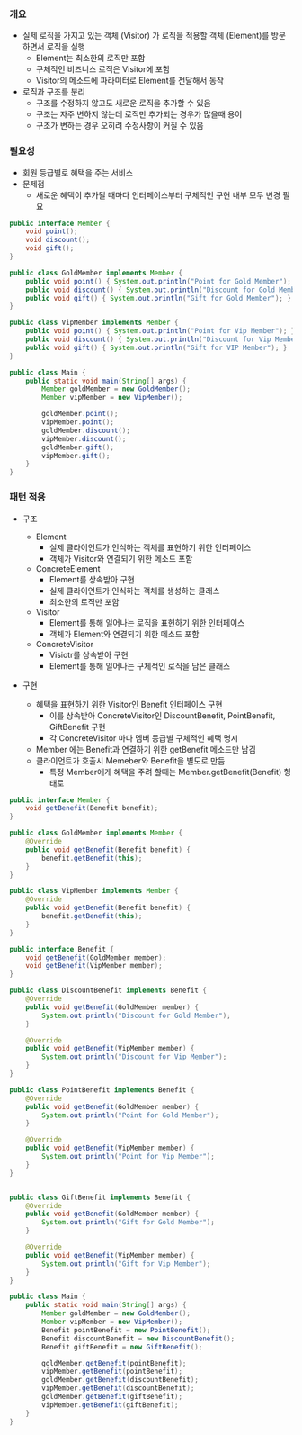 ### 개요
- 실제 로직을 가지고 있는 객체 (Visitor) 가 로직을 적용할 객체 (Element)를 방문하면서 로직을 실행
  - Element는 최소한의 로직만 포함
  - 구체적인 비즈니스 로직은 Visitor에 포함
  - Visitor의 메소드에 파라미터로 Element를 전달해서 동작
- 로직과 구조를 분리
  - 구조를 수정하지 않고도 새로운 로직을 추가할 수 있음
  - 구조는 자주 변하지 않는데 로직만 추가되는 경우가 많을때 용이
  - 구조가 변하는 경우 오히려 수정사항이 커질 수 있음
  
  
### 필요성
- 회원 등급별로 혜택을 주는 서비스
- 문제점
  - 새로운 혜택이 추가될 때마다 인터페이스부터 구체적인 구현 내부 모두 변경 필요
  
```java
public interface Member {
    void point();
    void discount();
    void gift();
}

public class GoldMember implements Member {
    public void point() { System.out.println("Point for Gold Member"); }
    public void discount() { System.out.println("Discount for Gold Member"); }
    public void gift() { System.out.println("Gift for Gold Member"); }
}

public class VipMember implements Member {
    public void point() { System.out.println("Point for Vip Member"); }
    public void discount() { System.out.println("Discount for Vip Member"); }
    public void gift() { System.out.println("Gift for VIP Member"); }
}

public class Main {
    public static void main(String[] args) {
        Member goldMember = new GoldMember();
        Member vipMember = new VipMember();

        goldMember.point();
        vipMember.point();
        goldMember.discount();
        vipMember.discount();
        goldMember.gift();
        vipMember.gift();
    }
}
```

### 패턴 적용
- 구조
  - Element
    - 실제 클라이언트가 인식하는 객체를 표현하기 위한 인터페이스
    - 객체가 Visitor와 연결되기 위한 메소드 포함
  - ConcreteElement
    - Element를 상속받아 구현
    - 실제 클라이언트가 인식하는 객체를 생성하는 클래스
    - 최소한의 로직만 포함
  - Visitor
    - Element를 통해 일어나는 로직을 표현하기 위한 인터페이스
    - 객체가 Element와 연결되기 위한 메소드 포함
  - ConcreteVisitor
    - Visiotr를 상속받아 구현
    - Element를 통해 일어나는 구체적인 로직을 담은 클래스
    
- 구현
  - 혜택을 표현하기 위한 Visitor인 Benefit 인터페이스 구현
    - 이를 상속받아 ConcreteVisitor인 DiscountBenefit, PointBenefit, GiftBenefit 구현
    - 각 ConcreteVisitor 마다 멤버 등급별 구체적인 혜택 명시
  - Member 에는 Benefit과 연결하기 위한 getBenefit 메소드만 남김
  - 클라이언트가 호출시 Memeber와 Benefit을 별도로 만듬
    - 특정 Member에게 혜택을 주려 할때는 Member.getBenefit(Benefit) 형태로 

```java
public interface Member {
    void getBenefit(Benefit benefit);
}

public class GoldMember implements Member {
    @Override
    public void getBenefit(Benefit benefit) {
        benefit.getBenefit(this);
    }
}

public class VipMember implements Member {
    @Override
    public void getBenefit(Benefit benefit) {
        benefit.getBenefit(this);
    }
}

public interface Benefit {
    void getBenefit(GoldMember member);
    void getBenefit(VipMember member);
}

public class DiscountBenefit implements Benefit {
    @Override
    public void getBenefit(GoldMember member) {
        System.out.println("Discount for Gold Member");
    }

    @Override
    public void getBenefit(VipMember member) {
        System.out.println("Discount for Vip Member");
    }
}

public class PointBenefit implements Benefit {
    @Override
    public void getBenefit(GoldMember member) {
        System.out.println("Point for Gold Member");
    }

    @Override
    public void getBenefit(VipMember member) {
        System.out.println("Point for Vip Member");
    }
}


public class GiftBenefit implements Benefit {
    @Override
    public void getBenefit(GoldMember member) {
        System.out.println("Gift for Gold Member");
    }

    @Override
    public void getBenefit(VipMember member) {
        System.out.println("Gift for Vip Member");
    }
}

public class Main {
    public static void main(String[] args) {
        Member goldMember = new GoldMember();
        Member vipMember = new VipMember();
        Benefit pointBenefit = new PointBenefit();
        Benefit discountBenefit = new DiscountBenefit();
        Benefit giftBenefit = new GiftBenefit();

        goldMember.getBenefit(pointBenefit);
        vipMember.getBenefit(pointBenefit);
        goldMember.getBenefit(discountBenefit);
        vipMember.getBenefit(discountBenefit);
        goldMember.getBenefit(giftBenefit);
        vipMember.getBenefit(giftBenefit);
    }
}
```
